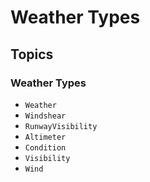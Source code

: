 # Weather Types

## Topics

### Weather Types

- ``Weather``
- ``Windshear``
- ``RunwayVisibility``
- ``Altimeter``
- ``Condition``
- ``Visibility``
- ``Wind``

